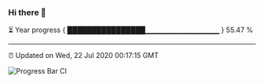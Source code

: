 ### Hi there 👋

⏳ Year progress { ████████████████▁▁▁▁▁▁▁▁▁▁▁▁▁▁ } 55.47 %

---

⏰ Updated on Wed, 22 Jul 2020 00:17:15 GMT

![Progress Bar CI](https://github.com/liununu/liununu/workflows/Progress%20Bar%20CI/badge.svg)
